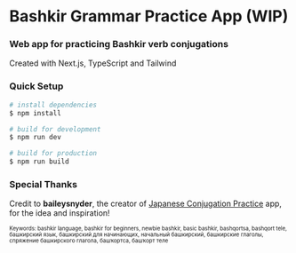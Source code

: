 # Bashkir Grammar Practice App (WIP)

### Web app for practicing Bashkir verb conjugations
Created with Next.js, TypeScript and Tailwind

### Quick Setup

```bash
# install dependencies
$ npm install

# build for development
$ npm run dev

# build for production
$ npm run build
```

### Special Thanks

Credit to **baileysnyder**, the creator of [Japanese Conjugation Practice](https://github.com/baileysnyder/japanese-conjugation) app,  for the idea and inspiration!

<sub><sup>Keywords: bashkir language, bashkir for beginners, newbie bashkir, basic bashkir, bashqortsa, bashqort tele, башкирский язык, башкирский для начинающих, начальный башкирский, башкирские глаголы, спряжение башкирского глагола, башҡортса, башҡорт теле</sup></sub>
